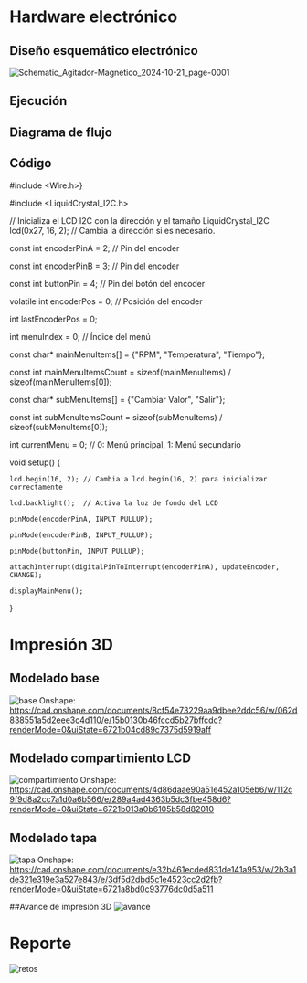 # Hardware electrónico


## Diseño esquemático electrónico
![Schematic_Agitador-Magnetico_2024-10-21_page-0001](https://github.com/user-attachments/assets/1d87ac7b-b530-4613-a75e-41eadb8a8bd7)


## Ejecución


## Diagrama de flujo


## Código
#include <Wire.h>}

#include <LiquidCrystal_I2C.h>

// Inicializa el LCD I2C con la dirección y el tamaño
LiquidCrystal_I2C lcd(0x27, 16, 2); // Cambia la dirección si es necesario.

const int encoderPinA = 2; // Pin del encoder

const int encoderPinB = 3; // Pin del encoder

const int buttonPin = 4;   // Pin del botón del encoder

volatile int encoderPos = 0; // Posición del encoder

int lastEncoderPos = 0;

int menuIndex = 0; // Índice del menú

const char* mainMenuItems[] = {"RPM", "Temperatura", "Tiempo"};

const int mainMenuItemsCount = sizeof(mainMenuItems) / sizeof(mainMenuItems[0]);

const char* subMenuItems[] = {"Cambiar Valor", "Salir"};

const int subMenuItemsCount = sizeof(subMenuItems) / sizeof(subMenuItems[0]);

int currentMenu = 0; // 0: Menú principal, 1: Menú secundario

void setup() 
{
   
    lcd.begin(16, 2); // Cambia a lcd.begin(16, 2) para inicializar correctamente
   
    lcd.backlight();  // Activa la luz de fondo del LCD
    
    pinMode(encoderPinA, INPUT_PULLUP);
    
    pinMode(encoderPinB, INPUT_PULLUP);
    
    pinMode(buttonPin, INPUT_PULLUP);
    
    attachInterrupt(digitalPinToInterrupt(encoderPinA), updateEncoder, CHANGE);
    
    displayMainMenu();
}

# Impresión 3D


## Modelado base
![base](https://github.com/user-attachments/assets/71632350-667a-4c8f-b887-780aa3e500f3)
Onshape: https://cad.onshape.com/documents/8cf54e73229aa9dbee2ddc56/w/062d838551a5d2eee3c4d110/e/15b0130b46fccd5b27bffcdc?renderMode=0&uiState=6721b04cd89c7375d5919aff

## Modelado compartimiento LCD
![compartimiento](https://github.com/user-attachments/assets/cca21cc6-9f82-4d30-a3e5-45126697bbae)
Onshape: https://cad.onshape.com/documents/4d86daae90a51e452a105eb6/w/112c9f9d8a2cc7a1d0a6b566/e/289a4ad4363b5dc3fbe458d6?renderMode=0&uiState=6721b013a0b6105b58d82010


## Modelado tapa
![tapa](https://github.com/user-attachments/assets/982061f7-0776-4847-8587-9b9855127dca)
Onshape: https://cad.onshape.com/documents/e32b461ecded831de141a953/w/2b3a1de321e319e3a527e843/e/3df5d2dbd5c1e4523cc2d2fb?renderMode=0&uiState=6721a8bd0c93776dc0d5a511

##Avance de impresión 3D
![avance](https://github.com/user-attachments/assets/9a113d03-d11d-49e2-941c-09aa18f29620)


# Reporte
![retos](https://github.com/user-attachments/assets/3c181e80-e035-4dc0-a3a0-859b87a8fd67)
